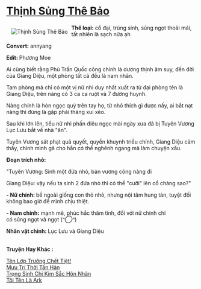 <a href="https://utruyen.com/thinh-sung-the-bao/12616/" title="Thịnh Sủng Thê Bảo"><h1>Thịnh Sủng Thê Bảo</h1></a><div style="display:table"><img align="right" style="float: left; padding: 10px;" src="https://utruyen.com/images/story/200x260/thinh-sung-the-bao.jpg" alt="Thịnh Sủng Thê Bảo"><b>Thể loại:</b> cổ đại, trùng sinh, sủng ngọt thoải mái, tất nhiên là sạch nữa ạh<p></p><b>Convert:</b> annyang<p></p><b>Edit: </b>Phương Moe<p></p>Ai cũng biết rằng Phủ Trấn Quốc công chính là dương thịnh âm suy, đến đời của Giang Diệu, một phòng tất cả đều là nam nhân.<p></p>Tam phòng mà chỉ có một vị nữ nhi duy nhất xuất ra từ đại phòng tên là Giang Diệu, trên nàng có 3 ca ca ruột và 7 đường huynh.<p></p>Nàng chính là hòn ngọc quý trên tay họ, từ nhỏ thích gì được nấy, ai bắt nạt nàng thì đúng là gặp phải tháng xui xẻo.<p></p>Sau khi lớn lên, tiểu nữ nhi phấn điêu ngọc mài ngày xưa đã bị Tuyên Vương Lục Lưu bắt về nhà "ăn".<p></p>Tuyên Vương sát phạt quả quyết, quyền khuynh triều chính, Giang Diệu cảm thấy, chính mình gả cho hắn có thể nghênh ngang mà làm chuyện xấu. <p></p><b>Đoạn trích nhỏ:<p></p></b><p></p>"Tuyên Vương: Sinh một đứa nhỏ, bản vương cõng nàng đi<p></p>Giang Diệu: vậy nếu ta sinh 2 đứa nhỏ thì có thể "cưỡi" lên cổ chàng sao?"<p></p><b>- Nữ chính: </b>bề ngoài giống con thỏ nhỏ, nhưng nội tâm hung tàn, tuyệt đối không bao giờ để mình chịu thiệt.<p></p><b>- Nam chính:</b> mạnh mẽ, phúc hắc thâm tình, đối với nữ chính chỉ có sủng ngọt và ngọt (*^◯^*)<p></p><b>Nhân vật chính: </b>Lục Lưu và Giang Diệu</div><p><br><b>Truyện Hay Khác :</b></p><a href="https://utruyen.com/ten-lop-truong-chet-tiet/19296/" alt="Tên Lớp Trưởng Chết Tiệt!">Tên Lớp Trưởng Chết Tiệt!</a><br/><a href="https://truyenngontinhay.wordpress.com/2019/10/03/muu-tri-thoi-tan-han/" alt="Mưu Trí Thời Tần Hán">Mưu Trí Thời Tần Hán</a><br/><a href="https://github.com/quanluxury/ngontinhhot/tree/master/truyenhay/18905/" alt="Trọng Sinh Chi Kim Sắc Hôn Nhân">Trọng Sinh Chi Kim Sắc Hôn Nhân</a><br/><a href="https://github.com/quanluxury/truyenhot/tree/master/truyenhay/16030/" alt="Tôi Tên Là Ark">Tôi Tên Là Ark</a><br/>